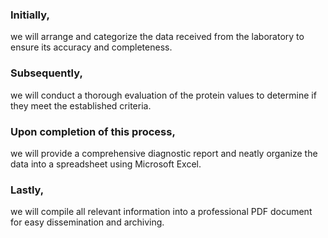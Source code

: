 ### Initially,
we will arrange and categorize the data received from the laboratory to ensure its accuracy and completeness.

### Subsequently,
we will conduct a thorough evaluation of the protein values to determine if they meet the established criteria.

### Upon completion of this process,
we will provide a comprehensive diagnostic report and neatly organize the data into a spreadsheet using Microsoft Excel. 

### Lastly,
we will compile all relevant information into a professional PDF document for easy dissemination and archiving.